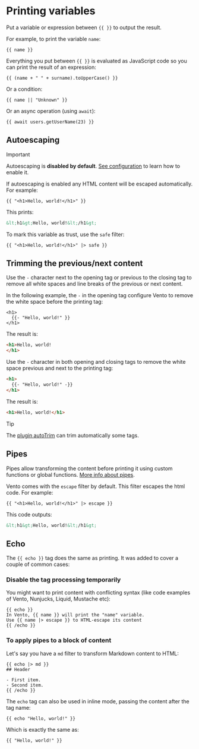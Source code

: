 # Printing variables

Put a variable or expression between `{{ }}` to output the result.

For example, to print the variable `name`:

```vto
{{ name }}
```

Everything you put between `{{ }}` is evaluated as JavaScript code so you can
print the result of an expression:

```vto
{{ (name + " " + surname).toUpperCase() }}
```

Or a condition:

```vto
{{ name || "Unknown" }}
```

Or an async operation (using `await`):

```vto
{{ await users.getUserName(23) }}
```

## Autoescaping

> [!important]
>
> Autoescaping is **disabled by default**.
> [See configuration](../2.configuration.md#autoescape) to learn how to enable
> it.

If autoescaping is enabled any HTML content will be escaped automatically. For
example:

```vto
{{ "<h1>Hello, world!</h1>" }}
```

This prints:

```html
&lt;h1&gt;Hello, world!&lt;/h1&gt;
```

To mark this variable as trust, use the `safe` filter:

```vto
{{ "<h1>Hello, world!</h1>" |> safe }}
```

## Trimming the previous/next content

Use the `-` character next to the opening tag or previous to the closing tag to
remove all white spaces and line breaks of the previous or next content.

In the following example, the `-` in the opening tag configure Vento to remove
the white space before the printing tag:

```vto
<h1>
  {{- "Hello, world!" }}
</h1>
```

The result is:

<!-- deno-fmt-ignore-start -->
```html
<h1>Hello, world!
</h1>
```
<!-- deno-fmt-ignore-end -->

Use the `-` character in both opening and closing tags to remove the white space
previous and next to the printing tag:

```html
<h1>
  {{- "Hello, world!" -}}
</h1>
```

The result is:

```html
<h1>Hello, world!</h1>
```

> [!tip]
>
> The [plugin autoTrim](../5.plugins/auto-trim.md) can trim automatically
> some tags.

## Pipes

Pipes allow transforming the content before printing it using custom functions
or global functions. [More info about pipes](./2.pipes.md).

Vento comes with the `escape` filter by default. This filter escapes the html
code. For example:

```vto
{{ "<h1>Hello, world!</h1>" |> escape }}
```

This code outputs:

```html
&lt;h1&gt;Hello, world!&lt;/h1&gt;
```

## Echo

The `{{ echo }}` tag does the same as printing. It was added to cover a couple
of common cases:

### Disable the tag processing temporarily

You might want to print content with conflicting syntax (like code examples of
Vento, Nunjucks, Liquid, Mustache etc):

```vto
{{ echo }}
In Vento, {{ name }} will print the "name" variable.
Use {{ name |> escape }} to HTML-escape its content
{{ /echo }}
```

### To apply pipes to a block of content

Let's say you have a `md` filter to transform Markdown content to HTML:

```vto
{{ echo |> md }}
## Header

- First item.
- Second item.
{{ /echo }}
```

The `echo` tag can also be used in inline mode, passing the content after the
tag name:

```vto
{{ echo "Hello, world!" }}
```

Which is exactly the same as:

```vto
{{ "Hello, world!" }}
```
